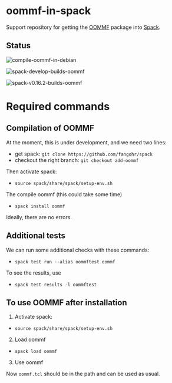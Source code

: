 # oommf-in-spack

Support repository for getting the [OOMMF](https://math.nist.gov/oommf/) package into [Spack](http://spack.readthedocs.io).

## Status

![compile-oommf-in-debian](https://github.com/fangohr/oommf-in-spack/actions/workflows/native-debian-latest.yml/badge.svg)

![spack-develop-builds-oommf](https://github.com/fangohr/oommf-in-spack/actions/workflows/spack-develop.yml/badge.svg)

![spack-v0.16.2-builds-oommf](https://github.com/fangohr/oommf-in-spack/actions/workflows/spack-v0.16.2.yaml/badge.svg)

# Required commands

## Compilation of OOMMF

At the moment, this is under development, and we need two lines:

- get spack: `git clone https://github.com/fangohr/spack`
- checkout the right branch: `git checkout add-oommf`

Then activate spack:

- `source spack/share/spack/setup-env.sh`

The compile oommf (this could take some time)

- `spack install oommf`

Ideally, there are no errors.

## Additional tests

We can run some additional checks with these commands:

- `spack test run --alias oommftest oommf`

To see the results, use
- `spack test results -l oommftest`

## To use OOMMF after installation

1. Activate spack:

- `source spack/share/spack/setup-env.sh`

2. Load oommf

- `spack load oommf`

3. Use oommf

Now `oommf.tcl` should be in the path and can be used as usual.




